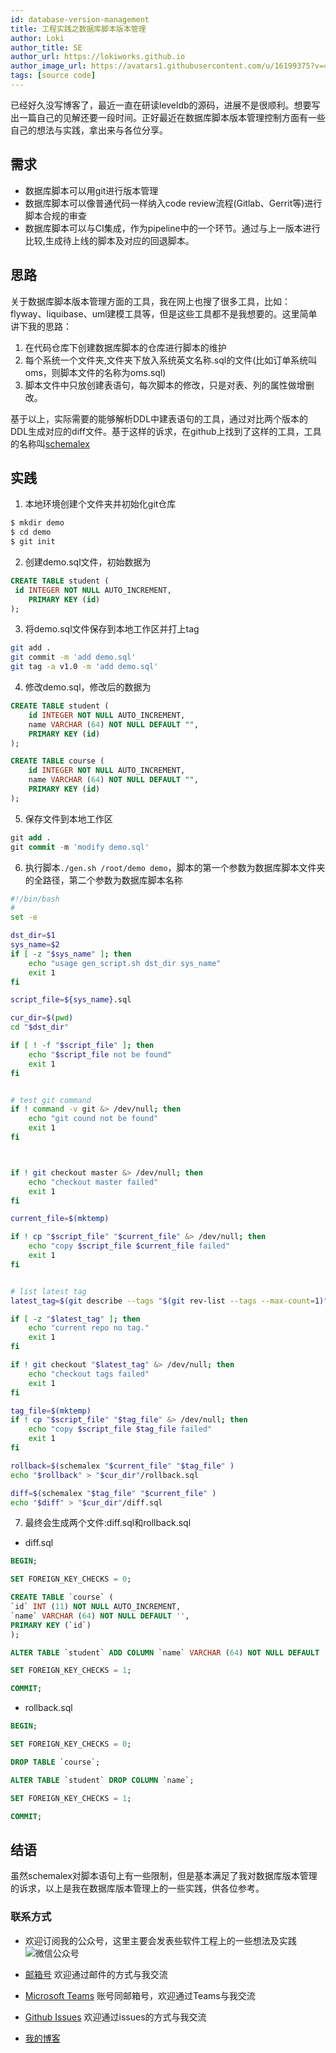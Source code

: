 ```yaml
---
id: database-version-management
title: 工程实践之数据库脚本版本管理
author: Loki
author_title: SE
author_url: https://lokiworks.github.io
author_image_url: https://avatars1.githubusercontent.com/u/16199375?v=4
tags: [source code]
---
```


已经好久没写博客了，最近一直在研读leveldb的源码，进展不是很顺利。想要写出一篇自己的见解还要一段时间。正好最近在数据库脚本版本管理控制方面有一些自己的想法与实践，拿出来与各位分享。

## 需求
* 数据库脚本可以用git进行版本管理
* 数据库脚本可以像普通代码一样纳入code review流程(Gitlab、Gerrit等)进行脚本合规的审查
* 数据库脚本可以与CI集成，作为pipeline中的一个环节。通过与上一版本进行比较,生成待上线的脚本及对应的回退脚本。

## 思路
关于数据库脚本版本管理方面的工具，我在网上也搜了很多工具，比如：flyway、liquibase、uml建模工具等，但是这些工具都不是我想要的。这里简单讲下我的思路：

1. 在代码仓库下创建数据库脚本的仓库进行脚本的维护
2. 每个系统一个文件夹,文件夹下放入系统英文名称.sql的文件(比如订单系统叫oms，则脚本文件的名称为oms.sql)
3. 脚本文件中只放创建表语句，每次脚本的修改，只是对表、列的属性做增删改。

基于以上，实际需要的能够解析DDL中建表语句的工具，通过对比两个版本的DDL生成对应的diff文件。基于这样的诉求，在github上找到了这样的工具，工具的名称叫[schemalex](https://github.com/schemalex/schemalex)

## 实践
1. 本地环境创建个文件夹并初始化git仓库
```bash
$ mkdir demo
$ cd demo
$ git init

```
2. 创建demo.sql文件，初始数据为

```sql
CREATE TABLE student (
 id INTEGER NOT NULL AUTO_INCREMENT,
    PRIMARY KEY (id)
);


```
3. 将demo.sql文件保存到本地工作区并打上tag
```bash
git add .
git commit -m 'add demo.sql'
git tag -a v1.0 -m 'add demo.sql'
```
4. 修改demo.sql，修改后的数据为
```sql
CREATE TABLE student (
    id INTEGER NOT NULL AUTO_INCREMENT,
    name VARCHAR (64) NOT NULL DEFAULT "",
    PRIMARY KEY (id)
);

CREATE TABLE course (
    id INTEGER NOT NULL AUTO_INCREMENT,
    name VARCHAR (64) NOT NULL DEFAULT "",
    PRIMARY KEY (id)
);
```
5. 保存文件到本地工作区
```sql
git add .
git commit -m 'modify demo.sql'

```
6. 执行脚本`./gen.sh /root/demo demo`，脚本的第一个参数为数据库脚本文件夹的全路径，第二个参数为数据库脚本名称
```bash
#!/bin/bash
#
set -e

dst_dir=$1
sys_name=$2
if [ -z "$sys_name" ]; then
    echo "usage gen_script.sh dst_dir sys_name"
    exit 1
fi

script_file=${sys_name}.sql

cur_dir=$(pwd)
cd "$dst_dir"

if [ ! -f "$script_file" ]; then
    echo "$script_file not be found"
    exit 1
fi


# test git command
if ! command -v git &> /dev/null; then
    echo "git cound not be found"
    exit 1
fi



if ! git checkout master &> /dev/null; then
    echo "checkout master failed"
    exit 1
fi

current_file=$(mktemp)

if ! cp "$script_file" "$current_file" &> /dev/null; then
    echo "copy $script_file $current_file failed"
    exit 1
fi


# list latest tag
latest_tag=$(git describe --tags "$(git rev-list --tags --max-count=1)")

if [ -z "$latest_tag" ]; then
    echo "current repo no tag."
    exit 1
fi

if ! git checkout "$latest_tag" &> /dev/null; then
    echo "checkout tags failed"
    exit 1
fi

tag_file=$(mktemp)
if ! cp "$script_file" "$tag_file" &> /dev/null; then
    echo "copy $script_file $tag_file failed"
    exit 1
fi

rollback=$(schemalex "$current_file" "$tag_file" )
echo "$rollback" > "$cur_dir"/rollback.sql

diff=$(schemalex "$tag_file" "$current_file" )
echo "$diff" > "$cur_dir"/diff.sql

```
7. 最终会生成两个文件:diff.sql和rollback.sql
* diff.sql
```sql
BEGIN;

SET FOREIGN_KEY_CHECKS = 0;

CREATE TABLE `course` (
`id` INT (11) NOT NULL AUTO_INCREMENT,
`name` VARCHAR (64) NOT NULL DEFAULT '',
PRIMARY KEY (`id`)
);

ALTER TABLE `student` ADD COLUMN `name` VARCHAR (64) NOT NULL DEFAULT '' AFTER `id`;

SET FOREIGN_KEY_CHECKS = 1;

COMMIT;
```
* rollback.sql
```sql
BEGIN;

SET FOREIGN_KEY_CHECKS = 0;

DROP TABLE `course`;

ALTER TABLE `student` DROP COLUMN `name`;

SET FOREIGN_KEY_CHECKS = 1;

COMMIT;
```

## 结语
虽然schemalex对脚本语句上有一些限制，但是基本满足了我对数据库版本管理的诉求，以上是我在数据库版本管理上的一些实践，供各位参考。





### 联系方式
 * 欢迎订阅我的公众号，这里主要会发表些软件工程上的一些想法及实践
![微信公众号](../img/weixin.jpg)

* [邮箱号](loki.yen@outlook.com) 欢迎通过邮件的方式与我交流
* [Microsoft Teams](https://teams.microsoft.com)  账号同邮箱号，欢迎通过Teams与我交流
* [Github Issues](https://github.com/lokiworks/design/issues) 欢迎通过issues的方式与我交流
* [我的博客](lokiworks.github.io)